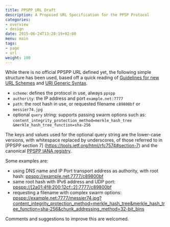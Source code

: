 ```yaml
---
title: PPSPP URL Draft
description: A Proposed URL Specification for the PPSP Protocol
categories:
- overview
- design
date: 2015-06-24T13:28:19+02:00
menu: main
tags:
- page
- url
weight: 100
---
```


While there is no official PPSPP URL defined yet, the following
simple structure has been used, based off a quick reading of
[Guidelines for new URL Schemes](https://tools.ietf.org/html/rfc2718) and
[URI Generic Syntax](https://tools.ietf.org/html/rfc3986).

- `scheme`: defines the protocol in use, always `ppspp`
- `authority`: the IP address and port `example.net:7777`
- `path`: the root hash in use, or requested filename `c89800bf` or `messier74.jpg`
- optional `query` string: supports passing swarm options such as: `content_integrity_protection_method=merkle_hash_tree &merkle_hash_tree_function=sha-256`

The keys and values used for the optional query string are the lower-case
versions, with whitespace replaced by underscores, of those referred to in
[PPSPP section 7] (https://tools.ietf.org/html/rfc7574#section-7) and the canonical [PPSPP IANA registry](https://www.iana.org/assignments/ppspp/ppspp.xhtml).

Some examples are:

- using DNS name and IP Port transport address as authority, with root hash:  [ppspp://example.net:7777/c89800bf](ppspp://example.net:7777/c89800bf)
- same root hash with IPv6 address and UDP port:  [ppspp://[2a01:4f8:200:12cf::2]:7777/c89800bf](ppspp://[2a01:4f8:200:12cf::2]:7777/c89800bf)
- requesting a filename with complex swarm options: [ppspp://example.net:7777/messier74.jpg?content_integrity_protection_method=merkle_hash_tree&merkle_hash_tree_function=sha-256&chunk_addressing_method=32-bit_bins](ppspp://example.net:7777/messier74.jpg?content_integrity_protection_method=merkle_hash_tree&merkle_hash_tree_function=sha-256&chunk_addressing_method=32-bit_bins)

Comments and suggestions to improve this are welcomed.
